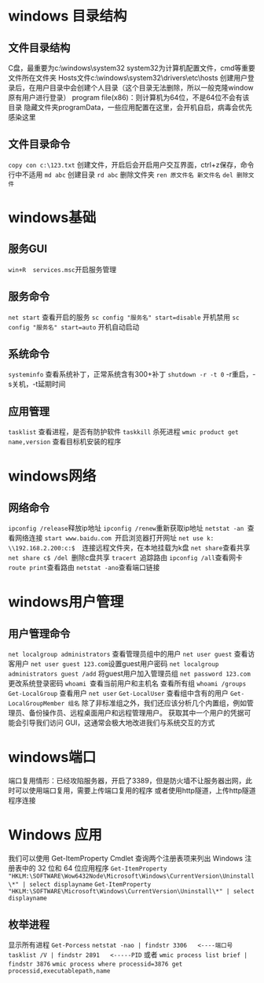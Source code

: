 # windows 目录结构

## 文件目录结构
C盘，最重要为c:\windows\system32
system32为计算机配置文件，cmd等重要文件所在文件夹
Hosts文件c:\windows\system32\drivers\etc\hosts
创建用户登录后，在用户目录中会创建个人目录（这个目录无法删除，所以一般克隆window原有用户进行登录）
program file(x86)：则计算机为64位，不是64位不会有该目录
隐藏文件夹programData，一些应用配置在这里，会开机自启，病毒会优先感染这里


## 文件目录命令
`copy con c:\123.txt` 创建文件，开启后会开启用户交互界面，ctrl+z保存，命令行中不适用
`md abc` 创建目录
`rd abc` 删除文件夹
`ren 原文件名 新文件名`
`del 删除文件`



# windows基础
## 服务GUI
`win+R  services.msc`开启服务管理
## 服务命令
`net start` 查看开启的服务
`sc config "服务名" start=disable` 开机禁用
`sc config "服务名" start=auto` 开机自动启动
## 系统命令
`systeminfo` 查看系统补丁，正常系统含有300+补丁
`shutdown -r -t 0`   -r重启，-s关机，-t延期时间
## 应用管理
`tasklist` 查看进程，是否有防护软件
`taskkill` 杀死进程
`wmic product get name,version` 查看目标机安装的程序



# windows网络
## 网络命令
`ipconfig /release`释放ip地址
`ipconfig /renew`重新获取ip地址
`netstat -an `查看网络连接
`start www.baidu.com `开启浏览器打开网址
`net use k: \\192.168.2.200:c:$  `连接远程文件夹，在本地挂载为k盘
`net share`查看共享
`net share c$ /del `删除c盘共享
`tracert `追踪路由
`ipconfig /all`查看网卡
`route print`查看路由
`netstat -ano`查看端口链接



# windows用户管理
## 用户管理命令
`net localgroup administrators` 查看管理员组中的用户
`net user guest` 查看访客用户
`net user guest 123.com`设置guest用户密码
`net localgroup administrators guest /add` 将guest用户加入管理员组
`net password 123.com`  更改系统登录密码
`whoami `查看当前用户和主机名
查看所有组
`whoami /groups`
`Get-LocalGroup`
查看用户
`net user`
`Get-LocalUser`
查看组中含有的用户
`Get-LocalGroupMember 组名`
除了非标准组之外，我们还应该分析几个内置组，例如管理员、备份操作员、远程桌面用户和远程管理用户。
获取其中一个用户的凭据可能会引导我们访问 GUI，这通常会极大地改进我们与系统交互的方式



# windows端口
端口复用情形：已经攻陷服务器，开启了3389，但是防火墙不让服务器出网，此时可以使用端口复用，需要上传端口复用的程序
或者使用http隧道，上传http隧道程序连接


# Windows 应用 
我们可以使用 Get-ItemProperty Cmdlet 查询两个注册表项来列出 Windows 注册表中的 32 位和 64 位应用程序
`Get-ItemProperty "HKLM:\SOFTWARE\Wow6432Node\Microsoft\Windows\CurrentVersion\Uninstall\*" | select displayname`
`Get-ItemProperty "HKLM:\SOFTWARE\Microsoft\Windows\CurrentVersion\Uninstall\*" | select displayname`



## 枚举进程 
显示所有进程
`Get-Porcess`
`netstat -nao | findstr 3306   <----端口号`
`tasklist /V | findstr 2891   <-----PID`
或者
`wmic process list brief | findstr 3876`
`wmic process where processid=3876 get processid,executablepath,name`


